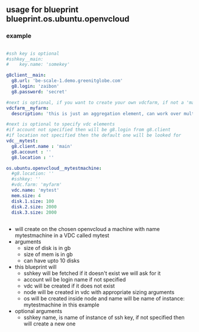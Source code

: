 ## usage for blueprint blueprint.os.ubuntu.openvcloud

### example

```yaml

#ssh key is optional
#sshkey__main:
#    key.name: 'somekey'

g8client__main:
  g8.url: 'be-scale-1.demo.greenitglobe.com'
  g8.login: 'zaibon'
  g8.password: 'secret'

#next is optional, if you want to create your own vdcfarm, if not a 'main' vdcfarm will be created
vdcfarm__myfarm:
  description: 'this is just an aggregation element, can work over multiple G8s'

#next is optional to specify vdc elements
#if account not specified then will be g8.login from g8.client
#if location not specified then the default one will be looked for
vdc__mytest:
  g8.client.name : 'main'
  g8.account : ''
  g8.location : ''

os.ubuntu.openvcloud__mytestmachine:
  #g8.location: ''
  #sshkey: ''
  #vdc.farm: 'myfarm'
  vdc.name: 'mytest'
  mem.size: 4
  disk.1.size: 100
  disk.2.size: 2000
  disk.3.size: 2000
  


```

- will create on the chosen openvcloud a machine with name mytestmachine in a VDC called mytest
- arguments
    - size of disk is in gb
    - size of mem is in gb 
    - can have upto 10 disks
- this blueprint will
    - sshkey will be fetched if it doesn't exist we will ask for it 
    - account wil be login name if not specified
    - vdc will be created if it does not exist
    - node will be created in vdc with appropriate sizing arguments
    - os will be created inside node and name will be name of instance: mytestmachine in this example
- optional arguments
    - sshkey name, is name of instance of ssh key, if not specified then will create a new one 
